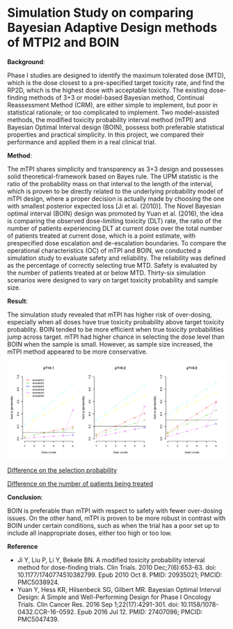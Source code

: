 # Simulation Study on comparing Bayesian Adaptive Design methods of MTPI2 and BOIN

**Background**: 

Phase I studies are designed to identify the maximum tolerated dose (MTD), which is the dose closest to a pre-specified target toxicity rate, and find the RP2D, which is the highest dose with acceptable toxicity. The existing dose-finding methods of 3+3 or model-based Bayesian method, Continual Reassessment Method (CRM), are either simple to implement, but poor in statistical rationale; or too complicated to implement. Two model-assisted methods, the modified toxicity probability interval method (mTPI) and Bayesian Optimal Interval design (BOIN), possess both preferable statistical properties and practical simplicity. In this project, we compared their performance and applied them in a real clinical trial. 

**Method**: 

The mTPI shares simplicity and transparency as 3+3 design and possesses solid theoretical-framework based on Bayes rule. The UPM statistic is the ratio of the probability mass on that interval to the length of the interval, which is proven to be directly related to the underlying probability model of mTPI design, where a proper decision is actually made by choosing the one with smallest posterior expected loss [Ji et al. (2010)]. The Novel Bayesian optimal interval (BOIN) design was promoted by Yuan et al. (2016), the idea is comparing the observed dose-limiting toxicity (DLT) rate, the ratio of the number of patients experiencing DLT at current dose over the total number of patients treated at current dose, which is a point estimate, with prespecified dose escalation and de-escalation boundaries. To compare the operational characteristics (OC) of mTPI and BOIN, we conducted a simulation study to evaluate safety and reliability. The reliability was defined as the percentage of correctly selecting true MTD. Safety is evaluated by the number of patients treated at or below MTD. Thirty-six simulation scenarios were designed to vary on target toxicity probability and sample size.


**Result**: 

The simulation study revealed that mTPI has higher risk of over-dosing, especially when all doses have true toxicity probability above target toxicity probablity. BOIN tended to be more efficient when true toxicity probabilities jump across target. mTPI had higher chance in selecting the dose level than BOIN when the sample is small. However, as sample size increased, the mTPI method appeared to be more conservative. 

![Simulation scenarios](image/mTPI_BOIN_simulation_scenarios.png)

[Difference on the selection probability](image/Scenario_Selection_diff_poster.png)

[Difference on the number of patients being treated](image/Scenario_Pts_diff_poster.png)

**Conclusion**: 

BOIN is preferable than mTPI with respect to safety with fewer over-dosing issues. On the other hand, mTPI is proven to be more robust in contrast with BOIN under certain conditions, such as when the trial has a poor set up to include all inappropriate doses, either too high or too low.

**Reference**

- Ji Y, Liu P, Li Y, Bekele BN. A modified toxicity probability interval method for dose-finding trials. Clin Trials. 2010 Dec;7(6):653-63. doi: 10.1177/1740774510382799. Epub 2010 Oct 8. PMID: 20935021; PMCID: PMC5038924.
- Yuan Y, Hess KR, Hilsenbeck SG, Gilbert MR. Bayesian Optimal Interval Design: A Simple and Well-Performing Design for Phase I Oncology Trials. Clin Cancer Res. 2016 Sep 1;22(17):4291-301. doi: 10.1158/1078-0432.CCR-16-0592. Epub 2016 Jul 12. PMID: 27407096; PMCID: PMC5047439.
